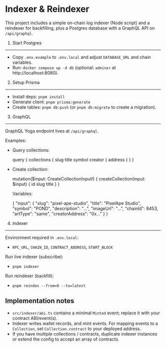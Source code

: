 Indexer & Reindexer
===================

This project includes a simple on-chain log indexer (Node script) and a reindexer for backfilling, plus a Postgres database with a GraphQL API on `/api/graphql`.

1) Start Postgres
-----------------

- Copy `.env.example` to `.env.local` and adjust `DATABASE_URL` and chain variables.
- Run: `docker compose up -d db` (optional: `adminer` at http://localhost:8080).

2) Setup Prisma
---------------

- Install deps: `pnpm install`
- Generate client: `pnpm prisma:generate`
- Create tables: `pnpm db:push` (or `pnpm db:migrate` to create a migration).

3) GraphQL
----------

GraphQL Yoga endpoint lives at `/api/graphql`.

Examples:

- Query collections:

  query { collections { slug title symbol creator { address } } }

- Create collection:

  mutation($input: CreateCollectionInput!) {
    createCollection(input: $input) { id slug title }
  }

  Variables:

  { "input": { "slug": "pixel-ape-studio", "title": "PixelApe Studio", "symbol": "POND", "description": "...", "imageUrl": "...", "chainId": 8453, "artType": "same", "creatorAddress": "0x..." } }

4) Indexer
----------

Environment required in `.env.local`:

- `RPC_URL`, `CHAIN_ID`, `CONTRACT_ADDRESS`, `START_BLOCK`

Run live indexer (subscribe):

- `pnpm indexer`

Run reindexer (backfill):

- `pnpm reindex --from=0 --to=latest`

Implementation notes
--------------------

- `src/indexer/abi.ts` contains a minimal `Minted` event; replace it with your contract ABI/event(s).
- Indexer writes wallet records, and mint events. For mapping events to a `Collection`, set `Collection.contract` to your deployed address.
- If you have multiple collections / contracts, duplicate indexer instances or extend the config to accept an array of contracts.

